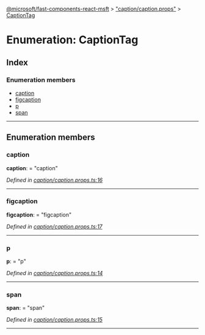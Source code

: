 [@microsoft/fast-components-react-msft](../README.md) > ["caption/caption.props"](../modules/_caption_caption_props_.md) > [CaptionTag](../enums/_caption_caption_props_.captiontag.md)

# Enumeration: CaptionTag

## Index

### Enumeration members

* [caption](_caption_caption_props_.captiontag.md#caption)
* [figcaption](_caption_caption_props_.captiontag.md#figcaption)
* [p](_caption_caption_props_.captiontag.md#p)
* [span](_caption_caption_props_.captiontag.md#span)

---

## Enumeration members

<a id="caption"></a>

###  caption

**caption**:  = "caption"

*Defined in [caption/caption.props.ts:16](https://github.com/Microsoft/fast-dna/blob/164dd3ca/packages/fast-components-react-msft/src/caption/caption.props.ts#L16)*

___
<a id="figcaption"></a>

###  figcaption

**figcaption**:  = "figcaption"

*Defined in [caption/caption.props.ts:17](https://github.com/Microsoft/fast-dna/blob/164dd3ca/packages/fast-components-react-msft/src/caption/caption.props.ts#L17)*

___
<a id="p"></a>

###  p

**p**:  = "p"

*Defined in [caption/caption.props.ts:14](https://github.com/Microsoft/fast-dna/blob/164dd3ca/packages/fast-components-react-msft/src/caption/caption.props.ts#L14)*

___
<a id="span"></a>

###  span

**span**:  = "span"

*Defined in [caption/caption.props.ts:15](https://github.com/Microsoft/fast-dna/blob/164dd3ca/packages/fast-components-react-msft/src/caption/caption.props.ts#L15)*

___

